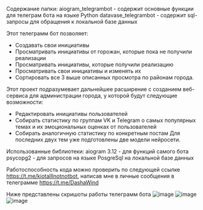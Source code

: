 Содержание папки:
aiogram_telegrambot - содержит основные функции для телеграм бота на языке Python
datavase_telegrambot - содержит sql-запросы для обращения к локальной базе данных

Этот телеграмм бот позволяет:
+ Создавать свои инициативы
+ Просматривать инициативы от горожан, которые пока не получили реализации
+ Просматривать инициативы, которые получили реализацию
+ Просматривать свои инициативы и изменять их
+ Сортировать все 3 выше описанных просмотра по районам города.
  
Этот проект подразумевает дальнейшее расширение с созданием веб-сервиса для администрации города, у которой будут следующие возможности:
+ Редактировать инициативы пользователей
+ Собирать статистику по группам VK и Telegram о самых популярных темах и их эмоциональных оценках от пользователей
+ Собирать аналогичную статистику по конкретным постам
Для последних двух тем уже подготовлены две модели нейросети.

Использованные библиотеки:
aiogram 3.12 - для функций самого бота
psycopg2 - для запросов на языке PosgreSql на локальной базе данных

Работоспособность кода можно проверить по следующей ссылке https://t.me/kiotalllnotnotbot, написав мне в личные сообщения в телеграмме https://t.me/DashaWind

Ниже представлены скришоты работы телеграмм бота
![image](https://github.com/user-attachments/assets/12795e4e-ea10-497d-9b1f-ceba6d384cf3)
![image](https://github.com/user-attachments/assets/8ead8475-09ef-42d6-8c18-84175b2deb77)
![image](https://github.com/user-attachments/assets/8b6d62d5-2236-4085-8373-a3e14c8f551b)



